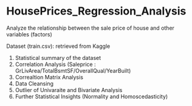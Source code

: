 # HousePrices_Regression_Analysis
Analyze the relationship between the sale price of house and other variables (factors)

Dataset (train.csv): retrieved from Kaggle

1. Statistical summary of the dataset
2. Correlation Analysis (Saleprice : GrLivArea/TotalBsmtSF/OverallQual/YearBuilt)
3. Correaltion Matrix Analysis
4. Data Cleansing
5. Outlier of Univaraite and Bivariate Analysis
6. Further Statistical Insights (Normality and Homoscedasticity)
